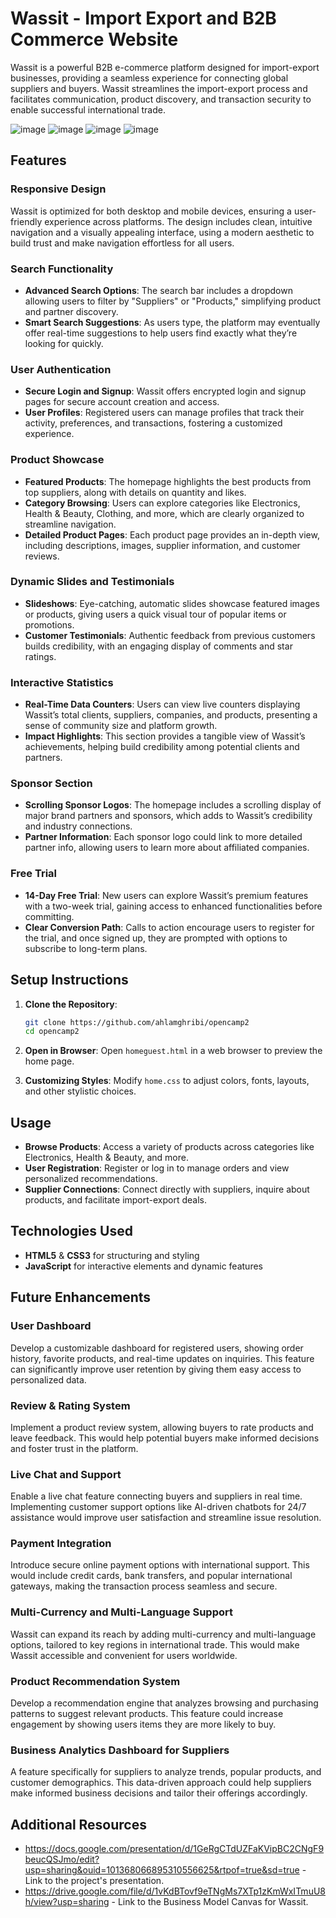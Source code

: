 # Wassit - Import Export and B2B Commerce Website

Wassit is a powerful B2B e-commerce platform designed for import-export businesses, providing a seamless experience for connecting global suppliers and buyers. Wassit streamlines the import-export process and facilitates communication, product discovery, and transaction security to enable successful international trade.

![image](https://github.com/user-attachments/assets/d2ca2ae6-2edb-4d8e-beb9-da6e261f68b6)
![image](https://github.com/user-attachments/assets/e0430f64-d0b2-4d30-af20-31ce0a951415)
![image](https://github.com/user-attachments/assets/478c359f-dbe3-4aa6-92ae-b24b0833ccff)
![image](https://github.com/user-attachments/assets/13823d9b-add9-4efb-b916-092b4757c5a1)




## Features

### Responsive Design
Wassit is optimized for both desktop and mobile devices, ensuring a user-friendly experience across platforms. The design includes clean, intuitive navigation and a visually appealing interface, using a modern aesthetic to build trust and make navigation effortless for all users.

### Search Functionality
- **Advanced Search Options**: The search bar includes a dropdown allowing users to filter by "Suppliers" or "Products," simplifying product and partner discovery.
- **Smart Search Suggestions**: As users type, the platform may eventually offer real-time suggestions to help users find exactly what they’re looking for quickly.

### User Authentication
- **Secure Login and Signup**: Wassit offers encrypted login and signup pages for secure account creation and access.
- **User Profiles**: Registered users can manage profiles that track their activity, preferences, and transactions, fostering a customized experience.

### Product Showcase
- **Featured Products**: The homepage highlights the best products from top suppliers, along with details on quantity and likes.
- **Category Browsing**: Users can explore categories like Electronics, Health & Beauty, Clothing, and more, which are clearly organized to streamline navigation.
- **Detailed Product Pages**: Each product page provides an in-depth view, including descriptions, images, supplier information, and customer reviews.

### Dynamic Slides and Testimonials
- **Slideshows**: Eye-catching, automatic slides showcase featured images or products, giving users a quick visual tour of popular items or promotions.
- **Customer Testimonials**: Authentic feedback from previous customers builds credibility, with an engaging display of comments and star ratings.

### Interactive Statistics
- **Real-Time Data Counters**: Users can view live counters displaying Wassit’s total clients, suppliers, companies, and products, presenting a sense of community size and platform growth.
- **Impact Highlights**: This section provides a tangible view of Wassit’s achievements, helping build credibility among potential clients and partners.

### Sponsor Section
- **Scrolling Sponsor Logos**: The homepage includes a scrolling display of major brand partners and sponsors, which adds to Wassit’s credibility and industry connections.
- **Partner Information**: Each sponsor logo could link to more detailed partner info, allowing users to learn more about affiliated companies.

### Free Trial
- **14-Day Free Trial**: New users can explore Wassit’s premium features with a two-week trial, gaining access to enhanced functionalities before committing.
- **Clear Conversion Path**: Calls to action encourage users to register for the trial, and once signed up, they are prompted with options to subscribe to long-term plans.

## Setup Instructions

1. **Clone the Repository**:
   ```bash
   git clone https://github.com/ahlamghribi/opencamp2
   cd opencamp2
   ```

2. **Open in Browser**:
   Open `homeguest.html` in a web browser to preview the home page.

3. **Customizing Styles**:
   Modify `home.css` to adjust colors, fonts, layouts, and other stylistic choices.

## Usage

- **Browse Products**: Access a variety of products across categories like Electronics, Health & Beauty, and more.
- **User Registration**: Register or log in to manage orders and view personalized recommendations.
- **Supplier Connections**: Connect directly with suppliers, inquire about products, and facilitate import-export deals.

## Technologies Used

- **HTML5** & **CSS3** for structuring and styling
- **JavaScript** for interactive elements and dynamic features

## Future Enhancements

### User Dashboard
Develop a customizable dashboard for registered users, showing order history, favorite products, and real-time updates on inquiries. This feature can significantly improve user retention by giving them easy access to personalized data.

### Review & Rating System
Implement a product review system, allowing buyers to rate products and leave feedback. This would help potential buyers make informed decisions and foster trust in the platform.

### Live Chat and Support
Enable a live chat feature connecting buyers and suppliers in real time. Implementing customer support options like AI-driven chatbots for 24/7 assistance would improve user satisfaction and streamline issue resolution.

### Payment Integration
Introduce secure online payment options with international support. This would include credit cards, bank transfers, and popular international gateways, making the transaction process seamless and secure.

### Multi-Currency and Multi-Language Support
Wassit can expand its reach by adding multi-currency and multi-language options, tailored to key regions in international trade. This would make Wassit accessible and convenient for users worldwide.

### Product Recommendation System
Develop a recommendation engine that analyzes browsing and purchasing patterns to suggest relevant products. This feature could increase engagement by showing users items they are more likely to buy.

### Business Analytics Dashboard for Suppliers
A feature specifically for suppliers to analyze trends, popular products, and customer demographics. This data-driven approach could help suppliers make informed business decisions and tailor their offerings accordingly.

## Additional Resources

- https://docs.google.com/presentation/d/1GeRgCTdUZFaKVipBC2CNgF9beucQSJmo/edit?usp=sharing&ouid=101368066895310556625&rtpof=true&sd=true - Link to the project's presentation.
- https://drive.google.com/file/d/1vKdBTovf9eTNgMs7XTp1zKmWxITmuU8h/view?usp=sharing - Link to the Business Model Canvas for Wassit.
